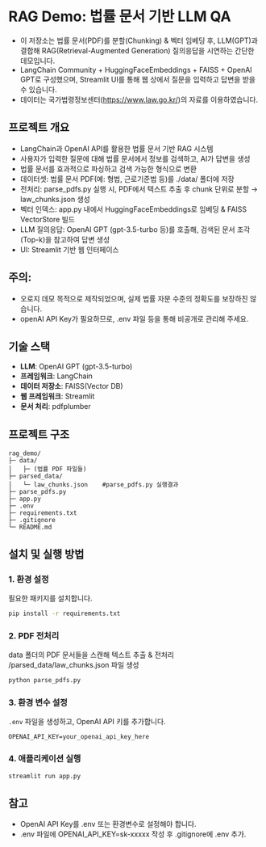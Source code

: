 # RAG Demo: 법률 문서 기반 LLM QA
- 이 저장소는 법률 문서(PDF)를 분할(Chunking) & 벡터 임베딩 후, LLM(GPT)과 결합해 RAG(Retrieval-Augmented Generation) 질의응답을 시연하는 간단한 데모입니다.
- LangChain Community + HuggingFaceEmbeddings + FAISS + OpenAI GPT로 구성했으며, Streamlit UI를 통해 웹 상에서 질문을 입력하고 답변을 받을 수 있습니다.
- 데이터는 국가법령정보센터(https://www.law.go.kr/)의 자료를 이용하였습니다.
## 프로젝트 개요
- LangChain과 OpenAI API를 활용한 법률 문서 기반 RAG 시스템
- 사용자가 입력한 질문에 대해 법률 문서에서 정보를 검색하고, AI가 답변을 생성
- 법률 문서를 효과적으로 파싱하고 검색 가능한 형식으로 변환
- 데이터셋: 법률 문서 PDF(예: 형법, 근로기준법 등)를 ./data/ 폴더에 저장
- 전처리: parse_pdfs.py 실행 시, PDF에서 텍스트 추출 후 chunk 단위로 분할 → law_chunks.json 생성
- 벡터 인덱스: app.py 내에서 HuggingFaceEmbeddings로 임베딩 & FAISS VectorStore 빌드
- LLM 질의응답: OpenAI GPT (gpt-3.5-turbo 등)를 호출해, 검색된 문서 조각(Top-k)을 참고하여 답변 생성
- UI: Streamlit 기반 웹 인터페이스

## 주의:
- 오로지 데모 목적으로 제작되었으며, 실제 법률 자문 수준의 정확도를 보장하진 않습니다.
- openAI API Key가 필요하므로, .env 파일 등을 통해 비공개로 관리해 주세요.

## 기술 스택
- **LLM**: OpenAI GPT (gpt-3.5-turbo)
- **프레임워크**: LangChain
- **데이터 저장소**: FAISS(Vector DB)
- **웹 프레임워크**: Streamlit
- **문서 처리**: pdfplumber

## 프로젝트 구조
```
rag_demo/
├─ data/
│   ├─ (법률 PDF 파일들)
├─ parsed_data/
│   └─ law_chunks.json    #parse_pdfs.py 실행결과
├─ parse_pdfs.py      
├─ app.py              
├─ .env                
├─ requirements.txt    
├─ .gitignore          
└─ README.md           

```

## 설치 및 실행 방법
### 1. 환경 설정
필요한 패키지를 설치합니다.
```bash
pip install -r requirements.txt
```

### 2. PDF 전처리
data 폴더의 PDF 문서들을 스캔해 텍스트 추출 & 전처리
/parsed_data/law_chunks.json 파일 생성
```bash
python parse_pdfs.py
```

### 3. 환경 변수 설정
`.env` 파일을 생성하고, OpenAI API 키를 추가합니다.
```env
OPENAI_API_KEY=your_openai_api_key_here
```

### 4. 애플리케이션 실행
```bash
streamlit run app.py
```

## 참고
- OpenAI API Key를 .env 또는 환경변수로 설정해야 합니다.
- .env 파일에 OPENAI_API_KEY=sk-xxxxx 작성 후 .gitignore에 .env 추가.

